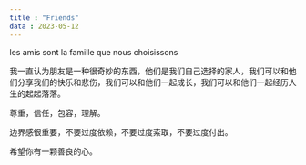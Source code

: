 ```yaml
---
title : "Friends"
data : 2023-05-12
---
```


les amis sont la famille que nous choisissons

<!-- 对这个页面进行介绍 -->

<!-- 交友的介绍 -->
我一直认为朋友是一种很奇妙的东西，他们是我们自己选择的家人，我们可以和他们分享我们的快乐和悲伤，我们可以和他们一起成长，我们可以和他们一起经历人生的起起落落。

<!-- 交友的原则 -->
尊重，信任，包容，理解。

边界感很重要，不要过度依赖，不要过度索取，不要过度付出。

<!-- 交友的标准 -->
希望你有一颗善良的心。